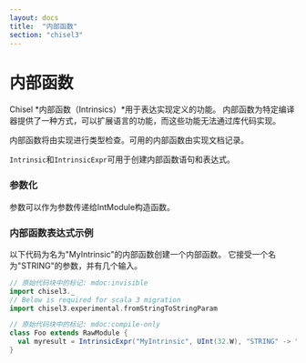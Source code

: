 ```yaml
---
layout: docs
title:  "内部函数"
section: "chisel3"
---
```


# 内部函数

Chisel *内部函数（Intrinsics）*用于表达实现定义的功能。
内部函数为特定编译器提供了一种方式，可以扩展语言的功能，而这些功能无法通过库代码实现。

内部函数将由实现进行类型检查。可用的内部函数由实现文档记录。

`Intrinsic`和`IntrinsicExpr`可用于创建内部函数语句和表达式。

### 参数化

参数可以作为参数传递给IntModule构造函数。

### 内部函数表达式示例

以下代码为名为"MyIntrinsic"的内部函数创建一个内部函数。
它接受一个名为"STRING"的参数，并有几个输入。

```scala
// 原始代码块中的标记: mdoc:invisible
import chisel3._
// Below is required for scala 3 migration
import chisel3.experimental.fromStringToStringParam
```

```scala
// 原始代码块中的标记: mdoc:compile-only
class Foo extends RawModule {
  val myresult = IntrinsicExpr("MyIntrinsic", UInt(32.W), "STRING" -> "test")(3.U, 5.U)
}
```

